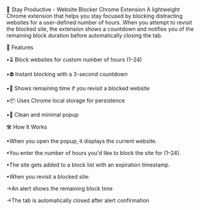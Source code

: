 🚫 Stay Productive - Website Blocker Chrome Extension
A lightweight Chrome extension that helps you stay focused by blocking distracting websites for a user-defined number of hours. When you attempt to revisit the blocked site, the extension shows a countdown and notifies you of the remaining block duration before automatically closing the tab.

🧠 Features

•⏳ Block websites for custom number of hours (1–24)

•⛔ Instant blocking with a 3-second countdown

•🔁 Shows remaining time if you revisit a blocked website

•📦 Uses Chrome local storage for persistence

•🧼 Clean and minimal popup 


🛠️ How It Works

•When you open the popup, it displays the current website.

•You enter the number of hours you'd like to block the site for (1–24).

•The site gets added to a block list with an expiration timestamp.

•When you revisit a blocked site:

->An alert shows the remaining block time

->The tab is automatically closed after alert confirmation



